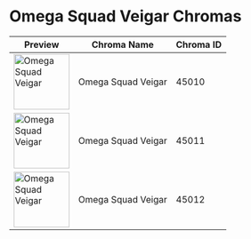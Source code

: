 # Omega Squad Veigar Chromas

| Preview | Chroma Name | Chroma ID |
|---|---|---|
| <img src='https://raw.communitydragon.org/latest/plugins/rcp-be-lol-game-data/global/default/v1/champion-chroma-images/45/45010.png' alt='Omega Squad Veigar' width='100'> | Omega Squad Veigar | 45010 |
| <img src='https://raw.communitydragon.org/latest/plugins/rcp-be-lol-game-data/global/default/v1/champion-chroma-images/45/45011.png' alt='Omega Squad Veigar' width='100'> | Omega Squad Veigar | 45011 |
| <img src='https://raw.communitydragon.org/latest/plugins/rcp-be-lol-game-data/global/default/v1/champion-chroma-images/45/45012.png' alt='Omega Squad Veigar' width='100'> | Omega Squad Veigar | 45012 |
